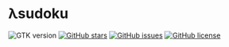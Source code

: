 # λsudoku

![GTK version](https://img.shields.io/badge/GTK-3-blue.svg)
[![GitHub stars](https://img.shields.io/github/stars/marcelmoosbrugger/hsudoku.svg)](https://github.com/marcelmoosbrugger/hsudoku/stargazers)
[![GitHub issues](https://img.shields.io/github/issues/marcelmoosbrugger/hsudoku.svg)](https://github.com/marcelmoosbrugger/hsudoku/issues)
[![GitHub license](https://img.shields.io/badge/license-MIT-blue.svg)](https://raw.githubusercontent.com/marcelmoosbrugger/hsudoku/master/LICENSE)
